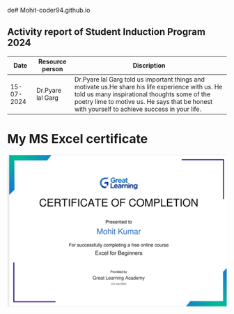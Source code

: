 de# Mohit-coder94.github.io
## Activity report of Student Induction Program 2024

|Date|Resource person|Discription|
|----------|----------|-----------|
|15-07-2024|Dr.Pyare lal Garg|Dr.Pyare lal Garg told us important things and motivate us.He share his life experience with us. He told us many inspirational thoughts some of the poetry lime to motive us. He says that be honest with yourself to achieve success in your life.|


# My MS Excel certificate
![excel certificate](Certificate.jpg)

